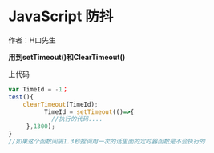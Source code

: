 # JavaScript 防抖

作者：H口先生

**用到setTimeout()和ClearTimeout()**

上代码

```js
var TimeId = -1；
test(){
    clearTimeout(TimeId);
          TimeId = setTimeout(()=>{
            //执行的代码....
     },1300);
}
//如果这个函数间隔1.3秒捏调用一次的话里面的定时器函数是不会执行的
```



